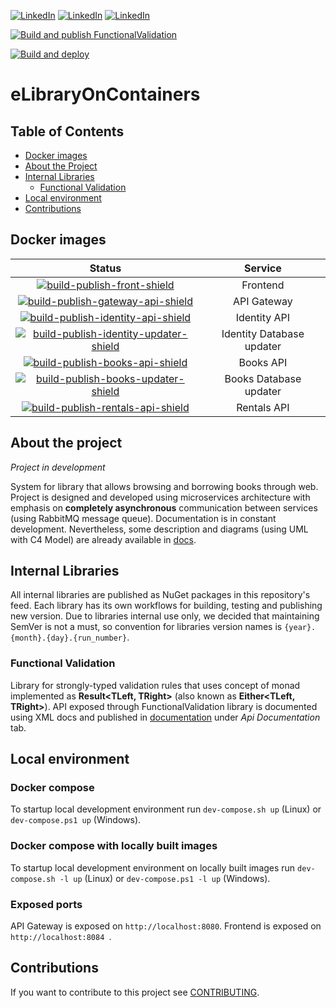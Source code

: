 



[![LinkedIn][linkedin-shield-kulik]][linkedin-url-kulik] [![LinkedIn][linkedin-shield-swislocki]][linkedin-url-swislocki] [![LinkedIn][linkedin-shield-zajaczkowski]][linkedin-url-zajaczkowski]

[![Build and publish FunctionalValidation][build-publish-functional-validation-shield]][build-publish-functional-validation-url] 

 [![Build and deploy][build-deploy-docs-shield]][build-deploy-docs-url] 

# eLibraryOnContainers

## Table of Contents

* [Docker images](#docker-images)
* [About the Project](#about-the-project)
* [Internal Libraries](#internal-libraries)
	* [Functional Validation](#functional-validation)
* [Local environment](#local-environment)
* [Contributions](#contributions)

## Docker images
| Status| Service|
|:---:|:----:|
| [![build-publish-front-shield]][build-publish-front-url]  | Frontend |
| [![build-publish-gateway-api-shield]][build-publish-gateway-api-url]  | API Gateway |
| [![build-publish-identity-api-shield]][build-publish-identity-api-url]  | Identity API |
| [![build-publish-identity-updater-shield]][build-publish-identity-updater-url]  | Identity Database updater|
| [![build-publish-books-api-shield]][build-publish-books-api-url]  | Books API |
| [![build-publish-books-updater-shield]][build-publish-books-updater-url]  | Books Database updater|
| [![build-publish-rentals-api-shield]][build-publish-rentals-api-url]  | Rentals API |

## About the project
*Project in development*

System for library that allows browsing and borrowing books through web. Project is designed and developed using microservices architecture with emphasis on **completely asynchronous** communication between services (using RabbitMQ message queue). Documentation is in constant development. Nevertheless, some description and diagrams (using UML with C4 Model) are already available in [docs](https://e-library-on-containers.github.io/e-library-on-containers/articles/diagrams.html).

## Internal Libraries
All internal libraries are published as NuGet packages in this repository's feed. Each library has its own workflows for building, testing and publishing new version.
Due to libraries internal use only, we decided that maintaining SemVer is not a must, so convention for libraries version names is `{year}.{month}.{day}.{run_number}`.

### Functional Validation
Library for strongly-typed validation rules that uses concept of monad implemented as **Result<TLeft, TRight>** (also known as **Either<TLeft, TRight>**). API exposed through FunctionalValidation library is documented using XML docs and published in [documentation](https://e-library-on-containers.github.io/e-library-on-containers/api/index.html) under *Api Documentation* tab.

## Local environment

### Docker compose
To startup local development environment run `dev-compose.sh up` (Linux) or `dev-compose.ps1 up` (Windows).

### Docker compose with locally built images
To startup local development environment on locally built images run `dev-compose.sh -l up` (Linux) or `dev-compose.ps1 -l up` (Windows).

### Exposed ports

API Gateway is exposed on `http://localhost:8080`.
Frontend is exposed on `http://localhost:8084 `.

## Contributions
If you want to contribute to this project see [CONTRIBUTING](CONTRIBUTING.md).

[linkedin-shield-zajaczkowski]: https://img.shields.io/badge/LinkedIn-Zajączkowski-blue?logo=linkedin
[linkedin-url-zajaczkowski]: https://www.linkedin.com/in/krzysztof-m-zajaczkowski/
[linkedin-shield-kulik]: https://img.shields.io/badge/LinkedIn-Kulik-blue?logo=linkedin
[linkedin-url-kulik]: https://www.linkedin.com/in/%E2%98%95-rafa%C5%82-kulik-12733a189/
[linkedin-shield-swislocki]: https://img.shields.io/badge/LinkedIn-Świsłocki-blue?logo=linkedin
[linkedin-url-swislocki]: https://www.linkedin.com/in/jakub-swislocki/
[build-deploy-docs-shield]: https://img.shields.io/github/actions/workflow/status/e-library-on-containers/e-library-on-containers/publish-docs.yml?label=Build%20and%20deploy%20docs&logo=GitHub
[build-deploy-docs-url]: https://github.com/e-library-on-containers/e-library-on-containers/actions/workflows/publish-docs.yml
[build-publish-functional-validation-shield]: https://img.shields.io/github/actions/workflow/status/e-library-on-containers/e-library-on-containers/functional-validation-publish.yml?label=Publish%20FunctionalValidation%20package&logo=GitHub
[build-publish-functional-validation-url]: https://github.com/e-library-on-containers/e-library-on-containers/actions/workflows/functional-validation-publish.yml

[build-publish-books-api-shield]: https://img.shields.io/github/actions/workflow/status/e-library-on-containers/e-library-on-containers/books-api-publish-docker.yml?label=Push%20to%20Docker%20Hub&logo=Docker
[build-publish-books-api-url]: https://github.com/e-library-on-containers/e-library-on-containers/actions/workflows/books-api-publish-docker.yml

[build-publish-books-updater-shield]: https://img.shields.io/github/actions/workflow/status/e-library-on-containers/e-library-on-containers/books-db-updater-publish-docker.yml?label=Push%20to%20Docker%20Hub&logo=Docker
[build-publish-books-updater-url]: https://github.com/e-library-on-containers/e-library-on-containers/actions/workflows/books-db-updater-publish-docker.yml

[build-publish-front-shield]: https://img.shields.io/github/actions/workflow/status/e-library-on-containers/e-library-on-containers/front-prod-publish-docker.yml?label=Push%20to%20Docker%20Hub&logo=Docker
[build-publish-front-url]: https://github.com/e-library-on-containers/e-library-on-containers/actions/workflows/front-prod-publish-docker.yml

[build-publish-gateway-api-shield]: https://img.shields.io/github/actions/workflow/status/e-library-on-containers/e-library-on-containers/gateway-api-publish-docker.yml?label=Push%20to%20Docker%20Hub&logo=Docker
[build-publish-gateway-api-url]: https://github.com/e-library-on-containers/e-library-on-containers/actions/workflows/gateway-api-publish-docker.yml

[build-publish-identity-api-shield]: https://img.shields.io/github/actions/workflow/status/e-library-on-containers/e-library-on-containers/identity-api-publish-docker.yml?label=Push%20to%20Docker%20Hub&logo=Docker
[build-publish-identity-api-url]: https://github.com/e-library-on-containers/e-library-on-containers/actions/workflows/identity-api-publish-docker.yml

[build-publish-identity-updater-shield]: https://img.shields.io/github/actions/workflow/status/e-library-on-containers/e-library-on-containers/identity-db-updater-publish-docker.yml?label=Push%20to%20Docker%20Hub&logo=Docker
[build-publish-identity-updater-url]: https://github.com/e-library-on-containers/e-library-on-containers/actions/workflows/identity-db-updater-publish-docker.yml

[build-publish-rentals-api-shield]: https://img.shields.io/github/actions/workflow/status/e-library-on-containers/e-library-on-containers/rentals-publish-docker.yml?label=Push%20to%20Docker%20Hub&logo=Docker
[build-publish-rentals-api-url]: https://github.com/e-library-on-containers/e-library-on-containers/actions/workflows/rentals-publish-docker.yml